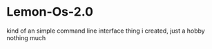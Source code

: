 # Lemon-Os-2.0
kind of an simple command line interface thing i created, just a hobby nothing much

